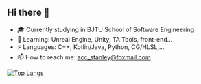 ## Hi there 👋

<!--
**Stanley-233/Stanley-233** is a ✨ _special_ ✨ repository because its `README.md` (this file) appears on your GitHub profile.

Here are some ideas to get you started:

- 🔭 I’m currently working on ...
- 🌱 I’m currently learning ...
- 👯 I’m looking to collaborate on ...
- 🤔 I’m looking for help with ...
- 💬 Ask me about ...
- 📫 How to reach me: ...
- 😄 Pronouns: ...
- ⚡ Fun fact: ...
-->

- 🎓 Currently studying in BJTU School of Software Engineering
- 🌱 Learning: Unreal Engine, Unity, TA Tools, front-end...
- ⚡ Languages: C++, Kotlin/Java, Python, CG/HLSL,...
- 📫 How to reach me: acc_stanley@foxmail.com

[![Top Langs](https://github-readme-stats.vercel.app/api/top-langs/?username=Stanley-233)](https://github.com/anuraghazra/github-readme-stats)
